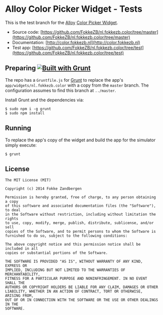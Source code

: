 # Alloy Color Picker Widget - Tests

This is the test branch for the [Alloy](http://appcelerator.com/alloy) [Color Picker Widget](https://github.com/FokkeZB/nl.fokkezb.color/tree/master).

* Source code: [https://github.com/FokkeZB/nl.fokkezb.color/tree/master](https://github.com/FokkeZB/nl.fokkezb.color/tree/master)
* Documentation: [http://color.fokkezb.nl](http://color.fokkezb.nl)
* Test app: [https://github.com/FokkeZB/nl.fokkezb.color/tree/test](https://github.com/FokkeZB/nl.fokkezb.color/tree/test)

## Preparing [![Built with Grunt](https://cdn.gruntjs.com/builtwith.png)](http://gruntjs.com/)

The repo has a `Gruntfile.js` for [Grunt](http://gruntjs.com/getting-started) to replace the app's `app/widgets/nl.fokkezb.color` with a copy from the `master` branch. The configuration assumes to find this branch at `../master`.

Install Grunt and the dependencies via:

	$ sudo npm i -g grunt
	$ sudo npm install

## Running
To replace the app's copy of the widget and build the app for the simulator simply execute:

	$ grunt

## License

	The MIT License (MIT)
	
	Copyright (c) 2014 Fokke Zandbergen
	
	Permission is hereby granted, free of charge, to any person obtaining a copy
	of this software and associated documentation files (the "Software"), to deal
	in the Software without restriction, including without limitation the rights
	to use, copy, modify, merge, publish, distribute, sublicense, and/or sell
	copies of the Software, and to permit persons to whom the Software is
	furnished to do so, subject to the following conditions:
	
	The above copyright notice and this permission notice shall be included in all
	copies or substantial portions of the Software.
	
	THE SOFTWARE IS PROVIDED "AS IS", WITHOUT WARRANTY OF ANY KIND, EXPRESS OR
	IMPLIED, INCLUDING BUT NOT LIMITED TO THE WARRANTIES OF MERCHANTABILITY,
	FITNESS FOR A PARTICULAR PURPOSE AND NONINFRINGEMENT. IN NO EVENT SHALL THE
	AUTHORS OR COPYRIGHT HOLDERS BE LIABLE FOR ANY CLAIM, DAMAGES OR OTHER
	LIABILITY, WHETHER IN AN ACTION OF CONTRACT, TORT OR OTHERWISE, ARISING FROM,
	OUT OF OR IN CONNECTION WITH THE SOFTWARE OR THE USE OR OTHER DEALINGS IN THE
	SOFTWARE.